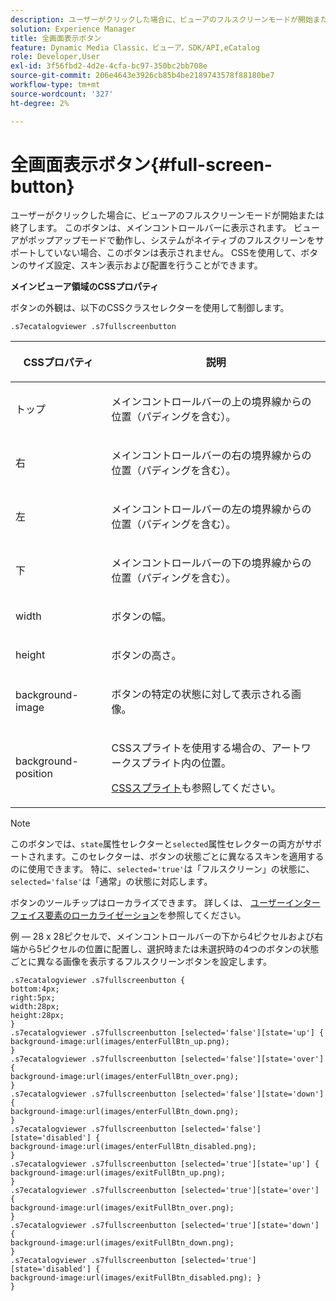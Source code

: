 ```yaml
---
description: ユーザーがクリックした場合に、ビューアのフルスクリーンモードが開始または終了します。 このボタンは、メインコントロールバーに表示されます。 ビューアがポップアップモードで動作し、システムがネイティブのフルスクリーンをサポートしていない場合、このボタンは表示されません。 CSSを使用して、ボタンのサイズ設定、スキン表示および配置を行うことができます。
solution: Experience Manager
title: 全画面表示ボタン
feature: Dynamic Media Classic，ビューア，SDK/API,eCatalog
role: Developer,User
exl-id: 3f56fbd2-4d2e-4cfa-bc97-350bc2bb708e
source-git-commit: 206e4643e3926cb85b4be2189743578f88180be7
workflow-type: tm+mt
source-wordcount: '327'
ht-degree: 2%

---
```


# 全画面表示ボタン{#full-screen-button}

ユーザーがクリックした場合に、ビューアのフルスクリーンモードが開始または終了します。 このボタンは、メインコントロールバーに表示されます。 ビューアがポップアップモードで動作し、システムがネイティブのフルスクリーンをサポートしていない場合、このボタンは表示されません。 CSSを使用して、ボタンのサイズ設定、スキン表示および配置を行うことができます。

<!--<a id="section_061E550C1C1D4DB2BD663A898895B38C"></a>-->

**メインビューア領域のCSSプロパティ**

ボタンの外観は、以下のCSSクラスセレクターを使用して制御します。

`.s7ecatalogviewer .s7fullscreenbutton`

<table id="table_94EE3F5BBE4547C0B4943471CEE7EDE4"> 
 <thead> 
  <tr> 
   <th colname="col1" class="entry"> <p> CSSプロパティ </p> </th> 
   <th colname="col2" class="entry"> <p>説明 </p> </th> 
  </tr> 
 </thead>
 <tbody> 
  <tr> 
   <td colname="col1"> <p> <span class="codeph"> トップ </span> </p> </td> 
   <td colname="col2"> <p>メインコントロールバーの上の境界線からの位置（パディングを含む）。 </p> </td> 
  </tr> 
  <tr> 
   <td colname="col1"> <p> <span class="codeph"> 右 </span> </p> </td> 
   <td colname="col2"> <p>メインコントロールバーの右の境界線からの位置（パディングを含む）。 </p> </td> 
  </tr> 
  <tr> 
   <td colname="col1"> <p> <span class="codeph"> 左 </span> </p> </td> 
   <td colname="col2"> <p>メインコントロールバーの左の境界線からの位置（パディングを含む）。 </p> </td> 
  </tr> 
  <tr> 
   <td colname="col1"> <p> <span class="codeph"> 下 </span> </p> </td> 
   <td colname="col2"> <p>メインコントロールバーの下の境界線からの位置（パディングを含む）。 </p> </td> 
  </tr> 
  <tr> 
   <td colname="col1"> <p> <span class="codeph"> width </span> </p> </td> 
   <td colname="col2"> <p>ボタンの幅。 </p> </td> 
  </tr> 
  <tr> 
   <td colname="col1"> <p> <span class="codeph"> height </span> </p> </td> 
   <td colname="col2"> <p>ボタンの高さ。 </p> </td> 
  </tr> 
  <tr> 
   <td colname="col1"> <p> <span class="codeph"> background-image  </span> </p> </td> 
   <td colname="col2"> <p>ボタンの特定の状態に対して表示される画像。 </p> </td> 
  </tr> 
  <tr> 
   <td colname="col1"> <p> <span class="codeph"> background-position  </span> </p> </td> 
   <td colname="col2"> <p> CSSスプライトを使用する場合の、アートワークスプライト内の位置。 </p> <p><a href="../../../c-html5-s7-aem-asset-viewers/c-html5-20-ecatalog-viewer-about/c-html5-20-ecatalog-viewer-customizingviewer/c-html5-20-ecatalog-viewer-customizingviewer.md#section-9d570f95eb2443aca74c1b02f6e89aff" format="dita" scope="local"> CSSスプライト</a>も参照してください。 </p> </td> 
  </tr> 
 </tbody> 
</table>

>[!NOTE]
>
>このボタンでは、`state`属性セレクターと`selected`属性セレクターの両方がサポートされます。このセレクターは、ボタンの状態ごとに異なるスキンを適用するのに使用できます。 特に、`selected='true'`は「フルスクリーン」の状態に、`selected='false'`は「通常」の状態に対応します。

ボタンのツールチップはローカライズできます。 詳しくは、 [ユーザーインターフェイス要素のローカライゼーション](../../../c-html5-s7-aem-asset-viewers/c-html5-20-ecatalog-viewer-about/c-html5-20-ecatalog-viewer-localization.md#concept-cbfc39344c494eb7b9f6a272cff0cc74)を参照してください。

例 — 28 x 28ピクセルで、メインコントロールバーの下から4ピクセルおよび右端から5ピクセルの位置に配置し、選択時または未選択時の4つのボタンの状態ごとに異なる画像を表示するフルスクリーンボタンを設定します。

```
.s7ecatalogviewer .s7fullscreenbutton { 
bottom:4px; 
right:5px; 
width:28px; 
height:28px; 
} 
.s7ecatalogviewer .s7fullscreenbutton [selected='false'][state='up'] { 
background-image:url(images/enterFullBtn_up.png); 
} 
.s7ecatalogviewer .s7fullscreenbutton [selected='false'][state='over'] {  
background-image:url(images/enterFullBtn_over.png); 
} 
.s7ecatalogviewer .s7fullscreenbutton [selected='false'][state='down'] {  
background-image:url(images/enterFullBtn_down.png); 
} 
.s7ecatalogviewer .s7fullscreenbutton [selected='false'][state='disabled'] { 
background-image:url(images/enterFullBtn_disabled.png); 
} 
.s7ecatalogviewer .s7fullscreenbutton [selected='true'][state='up'] {  
background-image:url(images/exitFullBtn_up.png); 
} 
.s7ecatalogviewer .s7fullscreenbutton [selected='true'][state='over'] {  
background-image:url(images/exitFullBtn_over.png); 
} 
.s7ecatalogviewer .s7fullscreenbutton [selected='true'][state='down'] {  
background-image:url(images/exitFullBtn_down.png); 
} 
.s7ecatalogviewer .s7fullscreenbutton [selected='true'][state='disabled'] {  
background-image:url(images/exitFullBtn_disabled.png); } 
}
```
